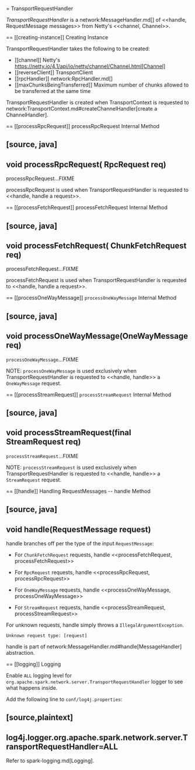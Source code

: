 = TransportRequestHandler

*TransportRequestHandler* is a network:MessageHandler.md[] of <<handle, RequestMessage messages>> from Netty's <<channel, Channel>>.

== [[creating-instance]] Creating Instance

TransportRequestHandler takes the following to be created:

* [[channel]] Netty's https://netty.io/4.1/api/io/netty/channel/Channel.html[Channel]
* [[reverseClient]] TransportClient
* [[rpcHandler]] network:RpcHandler.md[]
* [[maxChunksBeingTransferred]] Maximum number of chunks allowed to be transferred at the same time

TransportRequestHandler is created when TransportContext is requested to network:TransportContext.md#createChannelHandler[create a ChannelHandler].

== [[processRpcRequest]] processRpcRequest Internal Method

[source, java]
----
void processRpcRequest(
  RpcRequest req)
----

processRpcRequest...FIXME

processRpcRequest is used when TransportRequestHandler is requested to <<handle, handle a request>>.

== [[processFetchRequest]] processFetchRequest Internal Method

[source, java]
----
void processFetchRequest(
  ChunkFetchRequest req)
----

processFetchRequest...FIXME

processFetchRequest is used when TransportRequestHandler is requested to <<handle, handle a request>>.

== [[processOneWayMessage]] `processOneWayMessage` Internal Method

[source, java]
----
void processOneWayMessage(OneWayMessage req)
----

`processOneWayMessage`...FIXME

NOTE: `processOneWayMessage` is used exclusively when TransportRequestHandler is requested to <<handle, handle>> a `OneWayMessage` request.

== [[processStreamRequest]] `processStreamRequest` Internal Method

[source, java]
----
void processStreamRequest(final StreamRequest req)
----

`processStreamRequest`...FIXME

NOTE: `processStreamRequest` is used exclusively when TransportRequestHandler is requested to <<handle, handle>> a `StreamRequest` request.

== [[handle]] Handling RequestMessages -- handle Method

[source, java]
----
void handle(RequestMessage request)
----

handle branches off per the type of the input `RequestMessage`:

* For `ChunkFetchRequest` requests, handle <<processFetchRequest, processFetchRequest>>

* For `RpcRequest` requests, handle <<processRpcRequest, processRpcRequest>>

* For `OneWayMessage` requests, handle <<processOneWayMessage, processOneWayMessage>>

* For `StreamRequest` requests, handle <<processStreamRequest, processStreamRequest>>

For unknown requests, handle simply throws a `IllegalArgumentException`.

```
Unknown request type: [request]
```

handle is part of network:MessageHandler.md#handle[MessageHandler] abstraction.

== [[logging]] Logging

Enable `ALL` logging level for `org.apache.spark.network.server.TransportRequestHandler` logger to see what happens inside.

Add the following line to `conf/log4j.properties`:

[source,plaintext]
----
log4j.logger.org.apache.spark.network.server.TransportRequestHandler=ALL
----

Refer to spark-logging.md[Logging].
